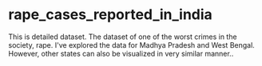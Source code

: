 # rape_cases_reported_in_india
This is detailed dataset. The dataset of one of the worst crimes in the society, rape. I've explored the data for Madhya Pradesh and West Bengal. However, other states can also be visualized in very similar manner..
